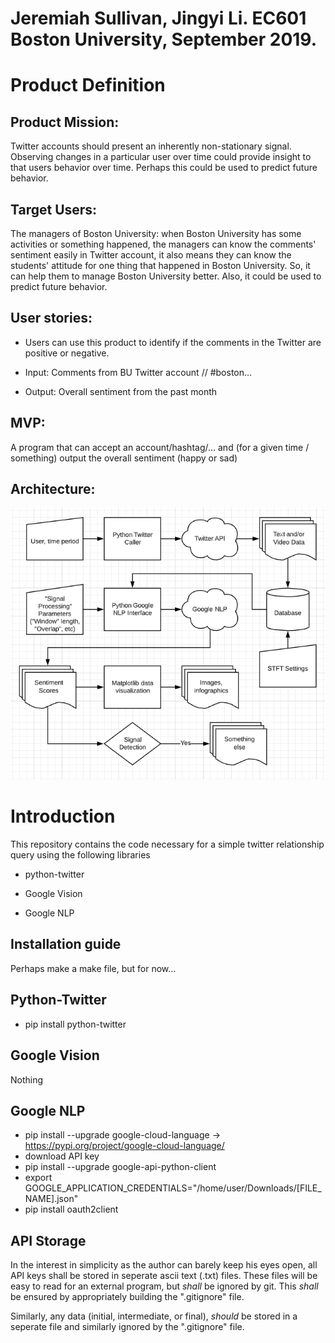 # Jeremiah Sullivan, Jingyi Li. EC601 Boston University, September 2019. 
# Product Definition

## Product Mission:
Twitter accounts should present an inherently non-stationary signal. Observing changes in a particular user over time could provide insight to that users behavior over time. Perhaps this could be used to predict future behavior. 

## Target Users:
The managers of Boston University: when Boston University has some activities or something happened, the managers can know the comments' sentiment easily in Twitter account, it also means they can know the students' attitude for one thing that happened in Boston University. So, it can help them to manage Boston University better. Also, it could be used to predict future behavior.

## User stories:
- Users can use this product to identify if the comments in the Twitter are positive or negative.

- Input:  Comments from BU Twitter account // #boston… 

- Output: Overall sentiment from the past month

## MVP:
A program that can accept an account/hashtag/… and (for a given time / something) output the overall sentiment (happy or sad)

## Architecture:
![tweet_diagram_1.png](https://raw.githubusercontent.com/sullyj42/tweet_disco/lijingyi/tweet_diagram_1.png)

# Introduction
This repository contains the code necessary for a simple twitter relationship query using the following libraries
- python-twitter

- Google Vision

- Google NLP

## Installation guide

Perhaps make a make file, but for now... 

## Python-Twitter

- pip install python-twitter

## Google Vision

Nothing

## Google NLP
- pip install --upgrade google-cloud-language -> https://pypi.org/project/google-cloud-language/
- download API key
- pip install --upgrade google-api-python-client
- export GOOGLE_APPLICATION_CREDENTIALS="/home/user/Downloads/[FILE_NAME].json"
- pip install oauth2client


## API Storage

In the interest in simplicity as the author can barely keep his eyes open, all API keys shall be stored in seperate ascii text (.txt) files. 
These files will be easy to read for an external program, but *shall* be ignored by git. 
This *shall* be ensured by appropriately building the ".gitignore" file. 

Similarly, any data (initial, intermediate, or final), *should* be stored in a seperate file and similarly ignored by the ".gitignore" file.  
